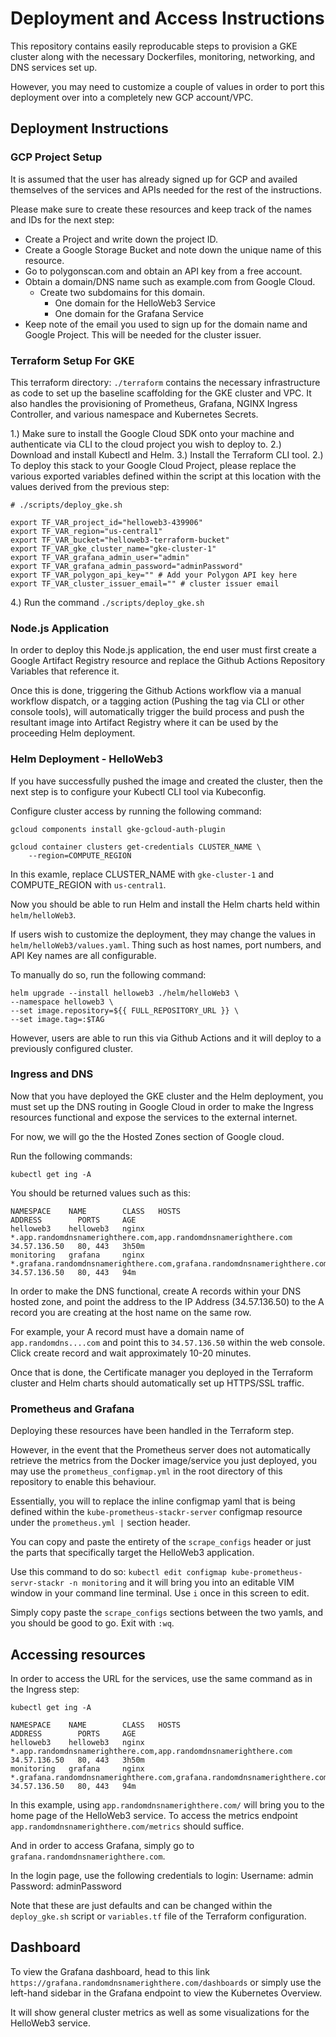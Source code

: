 # Deployment and Access Instructions

This repository contains easily reproducable steps to provision
a GKE cluster along with the necessary Dockerfiles, monitoring, networking,
and DNS services set up.

However, you may need to customize a couple of values in order to port this
deployment over into a completely new GCP account/VPC.

## Deployment Instructions

### GCP Project Setup
It is assumed that the user has already signed up for GCP and availed themselves of the services
and APIs needed for the rest of the instructions.

Please make sure to create these resources and keep track of the names and IDs for the next step:
- Create a Project and write down the project ID.
- Create a Google Storage Bucket and note down the unique name of this resource.
- Go to polygonscan.com and obtain an API key from a free account. 
- Obtain a domain/DNS name such as example.com from Google Cloud.
    - Create two subdomains for this domain. 
        - One domain for the HelloWeb3 Service
        - One domain for the Grafana Service
- Keep note of the email you used to sign up for the domain name and Google Project. This will
be needed for the cluster issuer.

### Terraform Setup For GKE
This terraform directory: `./terraform` contains the necessary infrastructure as code
to set up the baseline scaffolding for the GKE cluster and VPC. It also handles the 
provisioning of Prometheus, Grafana, NGINX Ingress Controller, and various namespace
and Kubernetes Secrets.

1.) Make sure to install the Google Cloud SDK onto your machine and authenticate via CLI
to the cloud project you wish to deploy to.
2.) Download and install Kubectl and Helm.
3.) Install the Terraform CLI tool.
2.) To deploy this stack to your Google Cloud Project, please replace the various exported
variables defined within the script at this location with the values derived from
the previous step:

```
# ./scripts/deploy_gke.sh

export TF_VAR_project_id="helloweb3-439906"
export TF_VAR_region="us-central1"
export TF_VAR_bucket="helloweb3-terraform-bucket"
export TF_VAR_gke_cluster_name="gke-cluster-1"
export TF_VAR_grafana_admin_user="admin"
export TF_VAR_grafana_admin_password="adminPassword"
export TF_VAR_polygon_api_key="" # Add your Polygon API key here
export TF_VAR_cluster_issuer_email="" # cluster issuer email
```

4.) Run the command `./scripts/deploy_gke.sh`

### Node.js Application
In order to deploy this Node.js application, the end user must first create a Google
Artifact Registry resource and replace the Github Actions Repository Variables that reference it.

Once this is done, triggering the Github Actions workflow via a manual workflow dispatch, or a tagging
action (Pushing the tag via CLI or other console tools), will automatically trigger the build
process and push the resultant image into Artifact Registry where it can be used by the 
proceeding Helm deployment.

### Helm Deployment - HelloWeb3
If you have successfully pushed the image and created the cluster, then the next step is to configure
your Kubectl CLI tool via Kubeconfig.

Configure cluster access by running the following command:
```
gcloud components install gke-gcloud-auth-plugin

gcloud container clusters get-credentials CLUSTER_NAME \
    --region=COMPUTE_REGION
```

In this examle, replace CLUSTER_NAME with `gke-cluster-1` and COMPUTE_REGION with `us-central1`.

Now you should be able to run Helm and install the Helm charts held within `helm/helloWeb3`.

If users wish to customize the deployment, they may change the values in `helm/helloWeb3/values.yaml`.
Thing such as host names, port numbers, and API Key names are all configurable.

To manually do so, run the following command:
```
helm upgrade --install helloweb3 ./helm/helloWeb3 \
--namespace helloweb3 \
--set image.repository=${{ FULL_REPOSITORY_URL }} \
--set image.tag=:$TAG
```

However, users are able to run this via Github Actions and it will deploy to a previously configured
cluster.

### Ingress and DNS
Now that you have deployed the GKE cluster and the Helm deployment, you must set up the DNS routing
in Google Cloud in order to make the Ingress resources functional and expose the services to the
external internet.

For now, we will go the the Hosted Zones section of Google cloud.

Run the following commands:
```
kubectl get ing -A
```

You should be returned values such as this:
```
NAMESPACE    NAME        CLASS   HOSTS                                                                     ADDRESS        PORTS     AGE
helloweb3    helloweb3   nginx   *.app.randomdnsnamerighthere.com,app.randomdnsnamerighthere.com           34.57.136.50   80, 443   3h50m
monitoring   grafana     nginx   *.grafana.randomdnsnamerighthere.com,grafana.randomdnsnamerighthere.com   34.57.136.50   80, 443   94m
```

In order to make the DNS functional, create A records within your DNS hosted zone, and point the address to the IP Address (34.57.136.50)
to the A record you are creating at the host name on the same row.

For example, your A record must have a domain name of `app.randomdns....com` and point this to `34.57.136.50` within the web console. 
Click create record and wait approximately 10-20 minutes. 

Once that is done, the Certificate manager you deployed in the Terraform cluster and Helm charts should automatically set up HTTPS/SSL
traffic.

### Prometheus and Grafana
Deploying these resources have been handled in the Terraform step.

However, in the event that the Prometheus server does not automatically retrieve the metrics from the Docker image/service you just deployed, 
you may use the `prometheus_configmap.yml` in the root directory of this repository to enable this behaviour. 

Essentially, you will to replace the inline configmap yaml that is being defined within the `kube-prometheus-stackr-server` configmap resource
under the `prometheus.yml |` section header.

You can copy and paste the entirety of the `scrape_configs` header or just the parts that specifically target the HelloWeb3 application.

Use this command to do so:
`kubectl edit configmap kube-prometheus-servr-stackr -n monitoring` and it will bring you into an editable VIM window in your command line 
terminal. Use `i` once in this screen to edit.

Simply copy paste the `scrape_configs` sections between the two yamls, and you should be good to go. Exit with `:wq`.
## Accessing resources
In order to access the URL for the services, use the same command as in the Ingress step:
```
kubectl get ing -A
```
```
NAMESPACE    NAME        CLASS   HOSTS                                                                     ADDRESS        PORTS     AGE
helloweb3    helloweb3   nginx   *.app.randomdnsnamerighthere.com,app.randomdnsnamerighthere.com           34.57.136.50   80, 443   3h50m
monitoring   grafana     nginx   *.grafana.randomdnsnamerighthere.com,grafana.randomdnsnamerighthere.com   34.57.136.50   80, 443   94m
```

In this example, using `app.randomdnsnamerighthere.com/` will bring you to the home page of the HelloWeb3 service.
To access the metrics endpoint `app.randomdnsnamerighthere.com/metrics` should suffice.

And in order to access Grafana, simply go to `grafana.randomdnsnamerighthere.com`.

In the login page, use the following credentials to login:
Username: admin
Password: adminPassword

Note that these are just defaults and can be changed within the `deploy_gke.sh` script or `variables.tf` file of the Terraform configuration.

## Dashboard
To view the Grafana dashboard, head to this link `https://grafana.randomdnsnamerighthere.com/dashboards` or simply
use the left-hand sidebar in the Grafana endpoint to view the Kubernetes Overview.

It will show general cluster metrics as well as some visualizations for the HelloWeb3 service.

